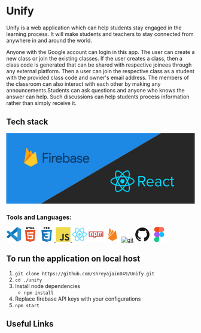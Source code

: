 # Unify

Unify is a web application which can help students stay engaged in the learning process. It will make students and teachers to stay connected from anywhere in and around the world.

Anyone with the Google account can login in this app. The user can create a new class or join the existing classes. If the user creates a class, then a class code is generated that can be shared with respective joinees through any external platform. Then a user can join the respective class as a student with the provided class code and owner's email address.
The members of the classroom can also interact with each other by making any announcements.Students can ask questions and anyone who knows the answer can help. Such discussions can help students process information rather than simply receive it.

## Tech stack

![image](https://raw.githubusercontent.com/shreyajain049/Unify/main/public/TechStack.png)

### Tools and Languages:

<p align="left"> 
<a href="https://code.visualstudio.com/" target="_blank"> <img src="https://raw.githubusercontent.com/devicons/devicon/2ae2a900d2f041da66e950e4d48052658d850630/icons/vscode/vscode-original.svg" alt="vs-code" width="40" height="40"/></a>
<a href="https://www.w3.org/html/" target="_blank"> <img src="https://raw.githubusercontent.com/devicons/devicon/master/icons/html5/html5-original-wordmark.svg" alt="html5" width="40" height="40"/></a>
<a href="https://www.w3schools.com/css/" target="_blank"> <img src="https://raw.githubusercontent.com/devicons/devicon/master/icons/css3/css3-original-wordmark.svg" alt="css3" width="40" height="40"/> </a>
<a href="https://developer.mozilla.org/en-US/docs/Web/JavaScript" target="_blank"> <img src="https://raw.githubusercontent.com/devicons/devicon/master/icons/javascript/javascript-original.svg" alt="javascript" width="40" height="40"/> </a>
<a href="https://reactjs.org/ " target="_blank"> <img src="https://raw.githubusercontent.com/devicons/devicon/2ae2a900d2f041da66e950e4d48052658d850630/icons/react/react-original.svg" alt="react" width="40" height="40"/></a>
<a href="https://www.npmjs.com/ " target="_blank"> <img src="https://raw.githubusercontent.com/devicons/devicon/2ae2a900d2f041da66e950e4d48052658d850630/icons/npm/npm-original-wordmark.svg" alt="npm" width="40" height="40"/></a>
<a href="https://firebase.google.com/ " target="_blank"> <img src="https://raw.githubusercontent.com/devicons/devicon/2ae2a900d2f041da66e950e4d48052658d850630/icons/firebase/firebase-plain.svg" alt="firebase" width="40" height="40"/></a>
<a href="https://git-scm.com/" target="_blank"> <img src="https://www.vectorlogo.zone/logos/git-scm/git-scm-icon.svg" alt="git" width="40" height="40"/></a>
<a href="https://github.com/ " target="_blank"> <img src="https://raw.githubusercontent.com/devicons/devicon/2ae2a900d2f041da66e950e4d48052658d850630/icons/github/github-original.svg" alt="github" width="40" height="40"/></a>
<a href="https://www.figma.com/" target="_blank"> <img src="https://raw.githubusercontent.com/devicons/devicon/2ae2a900d2f041da66e950e4d48052658d850630/icons/figma/figma-original.svg" alt="figma" width="40" height="40"/></a>
</p>

## To run the application on local host

1. `git clone https://github.com/shreyajain049/Unify.git`
2. `cd ./unify`
3. Install node dependencies
   - `npm install`
4. Replace firebase API keys with your configurations
5. `npm start`

## Useful Links


